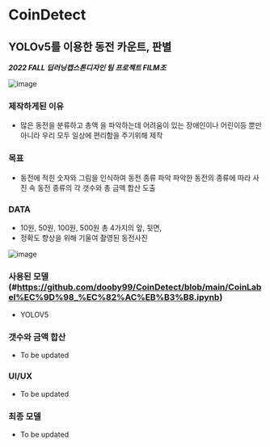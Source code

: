 # CoinDetect
## YOLOv5를 이용한 동전 카운트, 판별

***2022 FALL 딥러닝캡스톤디자인 팀 프로젝트 FILM조***

![image](https://user-images.githubusercontent.com/117156100/199263575-ca490205-bd00-4998-855c-2711c5f9268e.png)


### 제작하게된 이유
 - 많은 동전을 분류하고 총액 을 파악하는데 어려움이 있는 
   장애인이나 어린이등 뿐만아니라 우리 모두 일상에 편리함을 주기위해 제작 

### 목표
 - 동전에 적힌 숫자와 그림을 인식하여 동전 종류 파악 
   파악한 동전의 종류에 따라 사진 속 동전 종류의 각 갯수와 총 금액 합산 도출


### DATA
 - 10원, 50원, 100원, 500원 총 4가지의 앞, 뒷면,
 - 정확도 향상을 위해 기울여 촬영된 동전사진

![image](https://user-images.githubusercontent.com/117156100/199263422-6440b844-190e-4284-a98e-e554d5c2887a.png)

### 사용된 모델(#https://github.com/dooby99/CoinDetect/blob/main/CoinLabel%EC%9D%98_%EC%82%AC%EB%B3%B8.ipynb)
 - YOLOV5
 
### 갯수와 금액 합산
 - To be updated

### UI/UX
 - To be updated

### 최종 모델
 - To be updated
